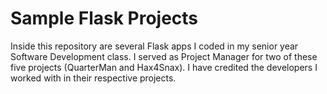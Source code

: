 # Sample Flask Projects

Inside this repository are several Flask apps I coded in my senior year Software Development class. I served as Project Manager for two of these five projects (QuarterMan and Hax4Snax). I have credited the developers I worked with in their respective projects. 
